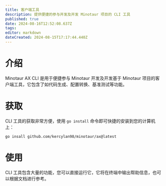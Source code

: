 ```yaml
---
title: 客户端工具
description: 提供便捷的参与开发及开发 Minotaur 项目的 CLI 工具
published: true
date: 2024-08-16T12:52:08.637Z
tags: 
editor: markdown
dateCreated: 2024-08-15T17:17:44.440Z
---
```


# 介绍

Minotaur AX CLI 是用于便捷参与 Minotaur 开发及开发基于 Minotaur 项目的客户端工具，它包含了如代码生成、配置转换、基准测试等功能。

# 获取

CLI 工具的获取非常方便，使用 `go install` 命令即可快捷的安装到您的计算机上：

```shell
go insall github.com/kercylan98/minotaur/ax@latest
```

# 使用

CLI 工具包含大量的功能，您可以直接运行它，它将在终端中输出帮助信息，也可以根据文档进行参考。